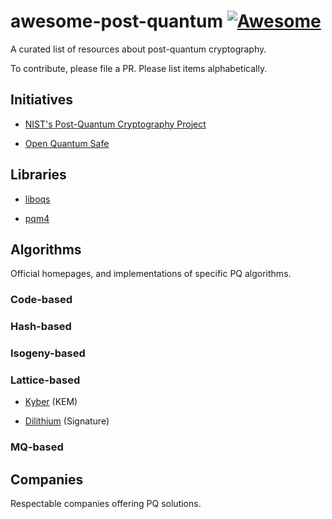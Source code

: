 # awesome-post-quantum [![Awesome](https://cdn.rawgit.com/sindresorhus/awesome/d7305f38d29fed78fa85652e3a63e154dd8e8829/media/badge.svg)](https://github.com/sindresorhus/awesome)

A curated list of resources about post-quantum cryptography.

To contribute, please file a PR. Please list items alphabetically.


## Initiatives

* [NIST's Post-Quantum Cryptography
  Project](https://csrc.nist.gov/projects/post-quantum-cryptography)

* [Open Quantum Safe](https://openquantumsafe.org/)

## Libraries

* [liboqs](https://github.com/open-quantum-safe/liboqs)

* [pqm4](https://github.com/mupq/pqm4)

## Algorithms

Official homepages, and implementations of specific PQ algorithms.

### Code-based

### Hash-based

### Isogeny-based

### Lattice-based

* [Kyber](https://pq-crystals.org/kyber) (KEM)

* [Dilithium](https://pq-crystals.org/dilithium/) (Signature)

### MQ-based


## Companies

Respectable companies offering PQ solutions.
